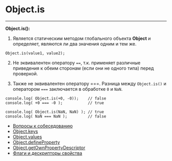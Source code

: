# Object.is
____
**Object.is():**
1. Является статическим методом глобального объекта __Object__ и определяет, являются ли два значения одним и тем же.
```
Object.is(value1, value2);
```
2. Не эквивалентен оператору ```==```, т.к. применяет различные приведения к обеим сторонам (если они не одного типа) перед проверкой.

3. Также не эквивалентен оператору ===. Разница между ```Object.is()``` и оператором ```===``` заключается в обработке ```0``` и ```NaN```.

```
console.log( Object.is(+0, -0));    // false
console.log( +0 === -0 );           // true

console.log( Object.is(NaN, NaN) ); // true
console.log( NaN === NaN );         // false
```

- [Вопросы к собеседованию](../../README.md)
- [Object.keys](./Object.keys.md)
- [Object.values](./Object.values.md)
- [Object.defineProperty](./Object.defineProperty.md)
- [Object.getOwnPropertyDescriptor](./Object.getOwnPropertyDescriptor.md)
- [Флаги и дескрипторы свойства](./flagsAndDescriptors.md)